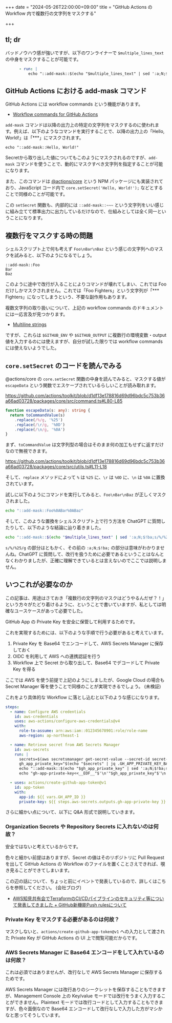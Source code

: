 +++
date = "2024-05-26T22:00:00+09:00"
title = "GitHub Actions の Workflow 内で複数行の文字列をマスクする"

+++
## tl; dr

バッドノウハウ感が強いですが、以下のワンライナーで `$multiple_lines_text` の中身をマスクすることが可能です。

```yaml
      - run: |
          echo "::add-mask::$(echo "$multiple_lines_text" | sed ':a;N;$!ba;s/%/%25/g' | sed ':a;N;$!ba;s/\r/%0D/g' | sed ':a;N;$!ba;s/\n/%0A/g')"
```

<!--more-->

## GitHub Actions における add-mask コマンド

GitHub Actions には workflow commands という機能があります。

* [Workflow commands for GitHub Actions](https://docs.github.com/en/actions/using-workflows/workflow-commands-for-github-actions)

`add-mask` コマンドは以降の出力上の特定の文字列をマスクするのに使われます。例えば、以下のようなコマンドを実行することで、以降の出力上の「Hello, World!」は「***」にマスクされます。

```
echo "::add-mask::Hello, World!"
```

Secretから取り出した値についてもこのようにマスクされるのですが、`add-mask` コマンドを使うことで、動的にマスクすべき文字列を指定することが可能になります。

また、このコマンドは [@actions/core](https://github.com/actions/toolkit/tree/main/packages/core) という NPM パッケージにも実装されており、JavaScript コード内で `core.setSecret('Hello, World!');` などとすることで同様のことが可能です。

この `setSecret` 関数も、内部的には `::add-mask::~~~` という文字列をいい感じに組み立てて標準出力に出力しているだけなので、仕組みとしては全く同一ということになります。

## 複数行をマスクする時の問題

シェルスクリプト上で何も考えず `Foo\nBar\nBaz` という感じの文字列へのマスクを試みると、以下のようになるでしょう。

```
::add-mask::Foo
Bar
Baz
```

このように途中で改行が入ることによりコマンドが壊れてしまい、これでは Foo だけしかマスクされません。これでは「Foo Fighters」という文字列が「*** Fighters」になってしまうという、不要な副作用もあります。

複数文字列の取り扱いについて、上記の workflow commands のドキュメントには一応言及が見つかります。

* [Multiline strings](https://docs.github.com/en/actions/using-workflows/workflow-commands-for-github-actions#multiline-strings)

ですが、これらは `$GITHUB_ENV` や `$GITHUB_OUTPUT` に複数行の環境変数・output 値を入力するのには使えますが、自分が試した限りでは workflow commands には使えないようでした。

## `core.setSecret` のコードを読んでみる

@actions/core の `core.setSecret` 関数の中身を読んでみると、マスクする値が `escapeData` という関数でエスケープされているらしいことが読み取れます。

https://github.com/actions/toolkit/blob/d1df13e178816d69d96bdc5c753b36a66ad03728/packages/core/src/command.ts#L80-L85

```ts
function escapeData(s: any): string {
  return toCommandValue(s)
    .replace(/%/g, '%25')
    .replace(/\r/g, '%0D')
    .replace(/\n/g, '%0A')
}
```

まず、`toCommandValue` は文字列型の場合はそのまま何の加工もせずに返すだけなので無視できます。

https://github.com/actions/toolkit/blob/d1df13e178816d69d96bdc5c753b36a66ad03728/packages/core/src/utils.ts#L11-L18

そして、`replace` メソッドによって `%` は `%25` に、`\r` は `%0D` に、`\n` は `%0A` に置換されています。

試しに以下のようにコマンドを実行してみると、`Foo\nBar\nBaz` が正しくマスクされました。

```sh
echo "::add-mask::Foo%0ABar%0ABaz"
```

そして、このような置換をシェルスクリプト上で行う方法を ChatGPT に質問したりして、以下のような結論に辿り着きました。

```sh
echo "::add-mask::$(echo "$multiple_lines_text" | sed ':a;N;$!ba;s/%/%25/g' | sed ':a;N;$!ba;s/\r/%0D/g' | sed ':a;N;$!ba;s/\n/%0A/g')"
```

`s/%/%25/g` の部分はともかく、その前の `:a;N;$!ba;` の部分は意味がわかりませんね。ChatGPT に質問して、改行を扱うために必要であるということはなんとなくわかりましたが、正確に理解できているとは言えないのでここでは説明しません。

## いつこれが必要なのか

この記事は、用途はさておき「複数行の文字列のマスクはどうやるんだぜ？！」という方々がたどり着けるように、ということで書いていますが、私としては明確なユースケースがあって必要でした。

GitHub App の Private Key を安全に保管して利用するためです。

これを実現するためには、以下のような手順で行う必要があると考えています。

1. Private Key を Base64 でエンコードして、AWS Secrets Manager に保存しておく
2. OIDC を利用して AWS への連携認証を行う
3. Workflow 上で Secret から取り出して、Base64 でデコードして Private Key を得る

ここでは AWS を使う前提で上記のようにしましたが、Google Cloud の場合も Secret Manager 等を使うことで同様のことが実現できるでしょう。 (未検証)

これをより具体的な Workflow に落とし込むと以下のような感じになります。

```yaml
steps:
  - name: Configure AWS credentials
    id: aws-credentials
    uses: aws-actions/configure-aws-credentials@v4
    with:
      role-to-assume: arn:aws:iam::012345678901:role/role-name
      aws-region: ap-northeast-1

  - name: Retrieve secret from AWS Secrets Manager
    id: aws-secrets
    run: |
      secrets=$(aws secretsmanager get-secret-value --secret-id secret-name --query SecretString --output text)
      gh_app_private_key="$(echo "$secrets" | jq .GH_APP_PRIVATE_KEY_BASE64 -r | base64 -d)"
      echo "::add-mask::$(echo "$gh_app_private_key" | sed ':a;N;$!ba;s/%/%25/g' | sed ':a;N;$!ba;s/\r/%0D/g' | sed ':a;N;$!ba;s/\n/%0A/g')"
      echo "gh-app-private-key<<__EOF__"$'\n'"$gh_app_private_key"$'\n'__EOF__ >> "$GITHUB_OUTPUT"

  - uses: actions/create-github-app-token@v1
    id: app-token
    with:
      app-id: ${{ vars.GH_APP_ID }}
      private-key: ${{ steps.aws-secrets.outputs.gh-app-private-key }}
```

さらに細かい点について、以下に Q&A 形式で説明していきます。

### Organization Secrets や Repository Secrets に入れないのは何故？

安全ではないと考えているからです。

色々と細かい前提はありますが、Secret の値はそのリポジトリに Pull Request を出して GitHub Actions の Workflow のファイルを置くことさえできれば、覗き見ることができてしまいます。

この辺の話について、ちょっと前にイベントで発表しているので、詳しくはこちらを参照してください。 (会社ブログ)

* [AWS知見共有会でTerraformのCI/CDパイプラインのセキュリティ等について発表してきました + GitHub新機能Push rulesについて](https://tech.layerx.co.jp/entry/scalable-and-secure-infrastructure-as-code-pipeline-for-a-compound-startup)

### Private Key をマスクする必要があるのは何故？

マスクしないと、`actions/create-github-app-token@v1` への入力として渡された Private Key が GitHub Actions の UI 上で閲覧可能だからです。

### AWS Secrets Manager に Base64 エンコードをして入れているのは何故？

これは必須ではありませんが、改行なしで AWS Secrets Manager に保存するためです。

AWS Secrets Manager には改行ありのシークレットを保存することもできますが、Management Console 上の Key/value モードでは改行をうまく入力することができません。Plaintext モードでは改行コードとして入力することもできますが、色々面倒なので Base64 エンコードして改行なしで入力した方がマシかなと思ってそうしています。
